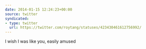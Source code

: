 ```yaml
---
date: 2014-01-15 12:24:23+00:00
source: twitter
syndicated:
- type: twitter
  url: https://twitter.com/roytang/statuses/423430461612756992/
---
```


I wish I was like you, easily amused